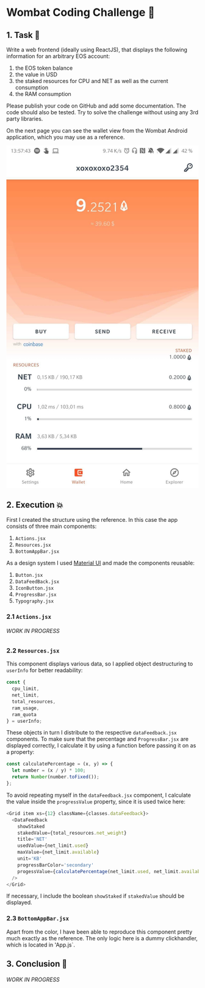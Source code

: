 # Wombat Coding Challenge 🐻

## 1. Task 📝

Write a web frontend (ideally using ReactJS), that displays the following information for an arbitrary EOS account:

1. the EOS token balance
2. the value in USD
3. the staked resources for CPU and NET as well as the current consumption
4. the RAM consumption

Please publish your code on GitHub and add some documentation. The code should also be tested. Try to solve the challenge without using any 3rd party libraries.

On the next page you can see the wallet view from the Wombat Android application, which you may use as a reference.

![Wombat Reference](/reference.jpg)

## 2. Execution 💥

First I created the structure using the reference. In this case the app consists of three main components:

1. `Actions.jsx`
2. `Resources.jsx`
3. `BottomAppBar.jsx`

As a design system I used [Material UI](https://material-ui.com/) and made the components reusable:

1. `Button.jsx`
1. `DataFeedBack.jsx`
1. `IconButton.jsx`
1. `ProgressBar.jsx`
1. `Typography.jsx`

### 2.1 `Actions.jsx`

###### WORK IN PROGRESS

### 2.2 `Resources.jsx`

This component displays various data, so I applied object destructuring to `userInfo` for better readability:

```javascript
const {
  cpu_limit,
  net_limit,
  total_resources,
  ram_usage,
  ram_quota
} = userInfo;
```

These objects in turn I distribute to the respective `dataFeedback.jsx` components. To make sure that the percentage and `ProgressBar.jsx` are displayed correctly, I calculate it by using a function before passing it on as a property:

```javascript
const calculatePercentage = (x, y) => {
  let number = (x / y) * 100;
  return Number(number.toFixed());
};
```

To avoid repeating myself in the `dataFeedback.jsx` component, I calculate the value inside the `progressValue` property, since it is used twice here:

```javascript
<Grid item xs={12} className={classes.dataFeedback}>
  <DataFeedback
    showStaked
    stakedValue={total_resources.net_weight}
    title='NET'
    usedValue={net_limit.used}
    maxValue={net_limit.available}
    unit='KB'
    progressBarColor='secondary'
    progessValue={calculatePercentage(net_limit.used, net_limit.available)}
  />
</Grid>
```

If necessary, I include the boolean `showStaked` if `stakedValue` should be displayed.

### 2.3 `BottomAppBar.jsx`

Apart from the color, I have been able to reproduce this component pretty much exactly as the reference. The only logic here is a dummy clickhandler, which is located in 'App.js`.

## 3. Conclusion 🤔

###### WORK IN PROGRESS
